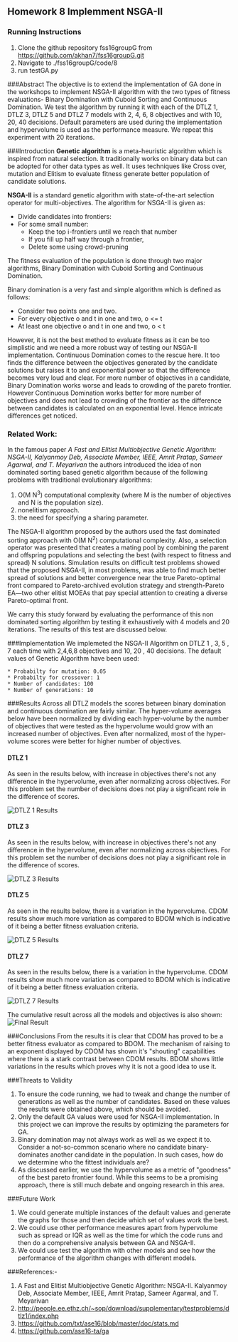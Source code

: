## Homework 8 Implemment NSGA-II

### Running Instructions 
  1. Clone the github repository fss16groupG from https://github.com/akhan7/fss16groupG.git
  2. Navigate to ./fss16groupG/code/8
  3. run testGA.py
 
###Abstract
The objective is to extend the implementation of GA done in the workshops to implement NSGA-II algorithm with the two types of fitness evaluations- Binary Domination with Cuboid Sorting and Continuous Domination. We test the algorithm by running it with each of the DTLZ 1, DTLZ 3, DTLZ 5 and DTLZ 7 models with 2, 4, 6, 8 objectives and with 10, 20, 40 decisions. Default parameters are used during the implementation and hypervolume is used as the performance measure. We repeat this experiment with 20 iterations.

###Introduction
**Genetic algorithm** is a meta-heuristic algorithm which is inspired from natural selection. It traditionally works on binary data but can be adopted for other data types as well. It uses techniques like Cross over, mutation and Elitism to evaluate fitness generate better population of candidate solutions.

**NSGA-II** is a standard genetic algorithm with state-of-the-art selection operator for multi-objectives. The algorithm for NSGA-II is given as:
  * Divide candidates into frontiers:
  * For some small number:
    * Keep the top i-frontiers until we reach that number
    * If you fill up half way through a frontier,
    * Delete some using crowd-pruning

The fitness evaluation of the population is done through two major algorithms, Binary Domination with Cuboid Sorting and Continuous Domination. 

Binary domination is a very fast and simple algorithm which is defined as follows:
  * Consider two points one and two.
  * For every objective o and t in one and two, o <= t
  * At least one objective o and t in one and two, o < t

However, it is not the best method to evaluate fitness as it can be too simplistic and we need a more robust way of testing our NSGA-II implementation. Continuous Domination comes to the rescue here. It too finds the difference between the objectives generated by the candidate solutions but raises it to and exponential power so that the difference becomes very loud and clear. For more number of objectives in a candidate, Binary Domination works worse and leads to crowding of the pareto frontier. However Continuous Domination works better for more number of objectives and does not lead to crowding of the frontier as the difference between candidates is calculated on an exponential level. Hence intricate differences get noticed.

### Related Work:
In the famous paper *A Fast and Elitist Multiobjective Genetic Algorithm: NSGA-II, Kalyanmoy Deb, Associate Member, IEEE, Amrit Pratap, Sameer Agarwal, and T. Meyarivan* the authors introduced the idea of non dominated sorting based genetic algorithm because of the following problems with traditional evolutionary algorithms:
  1.  O(M N<sup>3</sup>) computational complexity (where M is the number of objectives and N is the population size).
  2.  nonelitism approach.
  3.  the need for specifying a sharing parameter.

The NSGA-II algorithm proposed by the authors used the fast dominated sorting approach with O(M N<sup>2</sup>) computational complexity. Also, a selection operator was presented that creates a mating pool by combining the parent and offspring populations and selecting the best (with respect to fitness and spread) N solutions. Simulation results on difficult test problems showed that the proposed NSGA-II, in most problems, was able to find much better spread of solutions and better convergence near the true Pareto-optimal front compared to Pareto-archived evolution strategy and strength-Pareto EA—two other elitist MOEAs that pay special attention to creating a diverse Pareto-optimal front.

We carry this study forward by evaluating the performance of this non dominated sorting algorithm by testing it exhaustively with 4 models and 20 iterations. The results of this test are discussed below.


###Implementation 
  We implemeted the NSGA-II Algorithm on DTLZ 1 , 3, 5 , 7 each time with 2,4,6,8 objectives and 10, 20 , 40 decisions. 
  The default values of Genetic Algorithm have been used:
  
    * Probabilty for mutation: 0.05 
    * Probabilty for crossover: 1
    * Number of candidates: 100 
    * Number of generations: 10

###Results
  Across all DTLZ models the scores between binary domination and continuous domination are fairly similar. The hyper-volume averages below have been normalized by dividing each hyper-volume by the number of objectives that were tested as the hypervolume would grow with an increased number of objectives. Even after normalized, most of the hyper-volume scores were better for higher number of objectives.

#### DTLZ 1
As seen in the results below, with increase in objectives there's not any difference in the hypervolume, even after normalizing across objectives. For this problem set the number of decisions does not play a significant role in the difference of scores.

![DTLZ 1 Results](https://github.com/akhan7/fss16groupG/blob/master/code/8/image/r1.png)

#### DTLZ 3
As seen in the results below, with increase in objectives there's not any difference in the hypervolume, even after normalizing across objectives. For this problem set the number of decisions does not play a significant role in the difference of scores. 

![DTLZ 3 Results](https://github.com/akhan7/fss16groupG/blob/master/code/8/image/r2.png)

#### DTLZ 5
As seen in the results below, there is a variation in the hypervolume. CDOM results show much more variation as compared to BDOM which is indicative of it being a better fitness evaluation criteria.

![DTLZ 5 Results](https://github.com/akhan7/fss16groupG/blob/master/code/8/image/r3.png)

#### DTLZ 7
As seen in the results below, there is a variation in the hypervolume. CDOM results show much more variation as compared to BDOM which is indicative of it being a better fitness evaluation criteria.

![DTLZ 7 Results](https://github.com/akhan7/fss16groupG/blob/master/code/8/image/r4.png)

The cumulative result across all the models and objectives is also shown:
![Final Result](https://github.com/akhan7/fss16groupG/blob/master/code/8/image/results.png)

###Conclusions
From the results it is clear that CDOM has proved to be a better fitness evaluator as compared to BDOM. The mechanism of raising to an exponent displayed by CDOM has shown it's "shouting" capabilities where there is a stark contrast between CDOM results. BDOM shows little variations in the results which proves why it is not a good idea to use it.  


###Threats to Validity 
  1. To ensure the code running, we had to tweak and change the number of generations as well as the number of candidates. Based on these values the results were obtained above, which should be avoided.
  2. Only the default GA values were used for NSGA-II implementation. In this project we can improve the results by optimizing the parameters for GA.
  3. Binary domination may not always work as well as we expect it to. Consider a not-so-common scenario where no candidate binary-dominates another candidate in the population. In such cases, how do we determine who the fittest individuals are?
  4. As discussed earlier, we use the hypervolume as a metric of "goodness" of the best pareto frontier found. While this seems to be a promising approach, there is still much debate and ongoing research in this area.


###Future Work
  1.  We could generate multiple instances of the default values and generate the graphs for those and then decide which set of values work the best.
  2.  We could use other performance measures apart from hypervolume such as spread or IQR as well as the time for which the code runs and then do a comprehensive analysis between GA and NSGA-II.
  3.  We could use test the algorithm with other models and see how the performance of the algorithm changes with different models.


###References:-

 1. A Fast and Elitist Multiobjective Genetic Algorithm: NSGA-II. Kalyanmoy Deb, Associate Member, IEEE, Amrit Pratap, Sameer Agarwal, and T. Meyarivan
 2. http://people.ee.ethz.ch/~sop/download/supplementary/testproblems/dtlz1/index.php
 3. https://github.com/txt/ase16/blob/master/doc/stats.md
 4. https://github.com/ase16-ta/ga
